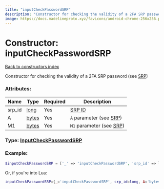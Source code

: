 ```yaml
---
title: "inputCheckPasswordSRP"
description: "Constructor for checking the validity of a 2FA SRP password (see SRP)"
image: https://docs.madelineproto.xyz/favicons/android-chrome-256x256.png
---
```

# Constructor: inputCheckPasswordSRP  
[Back to constructors index](index.md)



Constructor for checking the validity of a 2FA SRP password (see [SRP](https://core.telegram.org/api/srp))

### Attributes:

| Name     |    Type       | Required | Description |
|----------|---------------|----------|-------------|
|srp\_id|[long](../types/long.md) | Yes|[SRP ID](https://core.telegram.org/api/srp)|
|A|[bytes](../types/bytes.md) | Yes|`A` parameter (see [SRP](https://core.telegram.org/api/srp))|
|M1|[bytes](../types/bytes.md) | Yes|`M1` parameter (see [SRP](https://core.telegram.org/api/srp))|



### Type: [InputCheckPasswordSRP](../types/InputCheckPasswordSRP.md)


### Example:

```php
$inputCheckPasswordSRP = ['_' => 'inputCheckPasswordSRP', 'srp_id' => long, 'A' => 'bytes', 'M1' => 'bytes'];
```  


Or, if you're into Lua:

```lua
inputCheckPasswordSRP={_='inputCheckPasswordSRP', srp_id=long, A='bytes', M1='bytes'}

```



